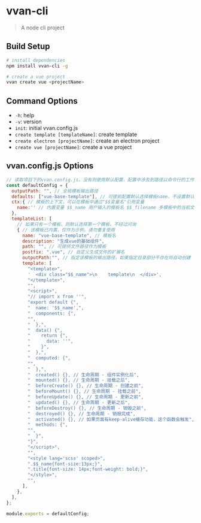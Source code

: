 # vvan-cli

> A node cli project

## Build Setup

```bash
# install dependencies
npm install vvan-cli -g

# create a vue project
vvan create vue <projectName>
```

## Command Options

- `-h`: help
- `-v`: version
- `init`: initial vvan.config.js
- `create template [templateName]`: create template
- `create electron [projectName]`: create an electron project
- `create vue [projectName]`: create a vue project

## vvan.config.js Options

```javascript
// 读取项目下的vvan.config.js，没有则使用默认配置，配置中涉及到路径以命令行的工作目录为基准
const defaultConfig = {
  outputPath: "", // 全局模板输出路径
  defaults: ["vue-base-template"], // 可提前配置默认选择模板name，不设置默认选择，则通过问询来选择
  ctx:{ // 模板的上下文，可以在模板中通过"$$变量名"引用变量
    name:'' // 内置变量 $$_name 用户输入的模板名 $$_filename 多模板中的当前文件名
  },
  templateList: [
    // 如果只有一个模板，则默认选择第一个模板，不经过问询
    { // 该模板已内置，仅作为示例，请勿重复使用
      name: "vue-base-template", // 模板名
      description: "生成vue的基础组件",
      path: "", // 可提供文件路径作为模板
      postfix: ".vue", // 自定义生成文件的扩展名
      outputPath:"", // 指定该模板的输出路径，如果指定目录部分不存在将自动创建
      template: [
        "<template>",
        '  <div class="$$_name">\n    template\n  </div>',
        "</template>",
        "",
        "<script>",
        "// import x from ''",
        "export default {",
        "  name: '$$_name',",
        "  components: {",
        "",
        "  },",
        "  data() {",
        "    return {",
        "      data: ''",
        "    }",
        "  },",
        "  computed: {",
        "",
        "  },",
        "  created() {}, // 生命周期 - 组件实例化后",
        "  mounted() {}, // 生命周期 - 挂载之后",
        "  beforeCreate() {}, // 生命周期 - 创建之前",
        "  beforeMount() {}, // 生命周期 - 挂载之前",
        "  beforeUpdate() {}, // 生命周期 - 更新之前",
        "  updated() {}, // 生命周期 - 更新之后",
        "  beforeDestroy() {}, // 生命周期 - 销毁之前",
        "  destroyed() {}, // 生命周期 - 销毁完成",
        "  activated() {}, // 如果页面有keep-alive缓存功能，这个函数会触发",
        "  methods: {",
        "",
        "  }",
        "}",
        "</script>",
        "",
        "<style lang='scss' scoped>",
        ".$$_name{font-size:13px;}",
        ".title{font-size: 14px;font-weight: bold;}",
        "</style>",
        "",
      ],
    },
  ],
};

module.exports = defaultConfig;
```
